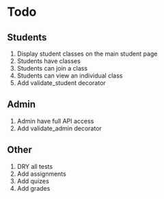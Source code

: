 # Todo

## Students

1. Display student classes on the main student page
1. Students have classes
1. Students can join a class
1. Students can view an individual class
1. Add validate_student decorator

## Admin

1. Admin have full API access
1. Add validate_admin decorator

## Other

1. DRY all tests
1. Add assignments
1. Add quizes
1. Add grades
